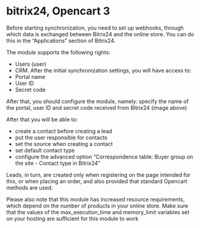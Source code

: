 # bitrix24, Opencart 3
Before starting synchronization, you need to set up webhooks, through which data is exchanged between Bitrix24 and the online store. You can do this in the “Applications” section of Bitrix24.

The module supports the following rights:
- Users (user)
- CRM. After the initial synchronization settings, you will have access to:
- Portal name
- User ID
- Secret code

After that, you should configure the module, namely: specify the name of the portal, user ID and secret code received from Bitrix24 (image above)

After that you will be able to:
- create a contact before creating a lead
- put the user responsible for contacts
- set the source when creating a contact
- set default contact type
- configure the advanced option “Correspondence table: Buyer group on the site - Contact type in Bitrix24”

Leads, in turn, are created only when registering on the page intended for this, or when placing an order, and also provided that standard Opencart methods are used.

Please also note that this module has increased resource requirements, which depend on the number of products in your online store. Make sure that the values ​of the max_execution_time and memory_limit variables set on your hosting are sufficient for this module to work
